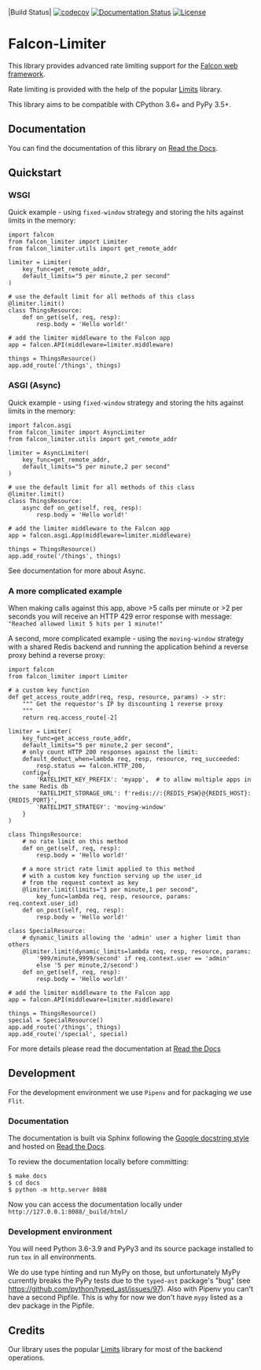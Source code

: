 |Build Status|
[![codecov](https://codecov.io/gh/zoltan-fedor/falcon-limiter/branch/main/graph/badge.svg)](https://codecov.io/gh/zoltan-fedor/falcon-limiter)
[![Documentation Status](https://readthedocs.org/projects/falcon-limiter/badge/?version=latest)](https://falcon-limiter.readthedocs.io/en/latest/?badge=latest)
[![License](https://img.shields.io/badge/license-MIT-green.svg)](https://github.com/zoltan-fedor/falcon-limiter)

# Falcon-Limiter

This library provides advanced rate limiting support for the [Falcon web framework](https://github.com/falconry/falcon).

Rate limiting is provided with the help of the popular [Limits](https://github.com/alisaifee/limits) library.

This library aims to be compatible with CPython 3.6+ and PyPy 3.5+.


## Documentation

You can find the documentation of this library on [Read the Docs](https://falcon-limiter.readthedocs.io/).


## Quickstart


### WSGI

Quick example - using `fixed-window` strategy and storing the hits against limits in the memory:
```
import falcon
from falcon_limiter import Limiter
from falcon_limiter.utils import get_remote_addr

limiter = Limiter(
    key_func=get_remote_addr,
    default_limits="5 per minute,2 per second"
)

# use the default limit for all methods of this class
@limiter.limit()
class ThingsResource:
    def on_get(self, req, resp):
        resp.body = 'Hello world!'

# add the limiter middleware to the Falcon app
app = falcon.API(middleware=limiter.middleware)

things = ThingsResource()
app.add_route('/things', things)
```

### ASGI (Async)

Quick example - using `fixed-window` strategy and storing the hits against limits in the memory:
```
import falcon.asgi
from falcon_limiter import AsyncLimiter
from falcon_limiter.utils import get_remote_addr

limiter = AsyncLimiter(
    key_func=get_remote_addr,
    default_limits="5 per minute,2 per second"
)

# use the default limit for all methods of this class
@limiter.limit()
class ThingsResource:
    async def on_get(self, req, resp):
        resp.body = 'Hello world!'

# add the limiter middleware to the Falcon app
app = falcon.asgi.App(middleware=limiter.middleware)

things = ThingsResource()
app.add_route('/things', things)
```

See documentation for more about Async.

### A more complicated example

When making calls against this app, above >5 calls per minute or >2 per seconds you will receive
an HTTP 429 error response with message: `"Reached allowed limit 5 hits per 1 minute!"`

A second, more complicated example - using the `moving-window` strategy with a shared Redis backend
and running the application behind a reverse proxy behind a reverse proxy:
```
import falcon
from falcon_limiter import Limiter

# a custom key function
def get_access_route_addr(req, resp, resource, params) -> str:
    """ Get the requestor's IP by discounting 1 reverse proxy
    """
    return req.access_route[-2]

limiter = Limiter(
    key_func=get_access_route_addr,
    default_limits="5 per minute,2 per second",
    # only count HTTP 200 responses against the limit:
    default_deduct_when=lambda req, resp, resource, req_succeeded:
        resp.status == falcon.HTTP_200,
    config={
        'RATELIMIT_KEY_PREFIX': 'myapp',  # to allow multiple apps in the same Redis db
        'RATELIMIT_STORAGE_URL': f'redis://:{REDIS_PSW}@{REDIS_HOST}:{REDIS_PORT}',
        'RATELIMIT_STRATEGY': 'moving-window'
    }
)

class ThingsResource:
    # no rate limit on this method
    def on_get(self, req, resp):
        resp.body = 'Hello world!'

    # a more strict rate limit applied to this method
    # with a custom key function serving up the user_id
    # from the request context as key
    @limiter.limit(limits="3 per minute,1 per second",
        key_func=lambda req, resp, resource, params: req.context.user_id)
    def on_post(self, req, resp):
        resp.body = 'Hello world!'

class SpecialResource:
    # dynamic_limits allowing the 'admin' user a higher limit than others
    @limiter.limit(dynamic_limits=lambda req, resp, resource, params:
        '999/minute,9999/second' if req.context.user == 'admin'
        else '5 per minute,2/second')
    def on_get(self, req, resp):
        resp.body = 'Hello world!'

# add the limiter middleware to the Falcon app
app = falcon.API(middleware=limiter.middleware)

things = ThingsResource()
special = SpecialResource()
app.add_route('/things', things)
app.add_route('/special', special)
```

For more details please read the documentation at [Read the Docs](https://falcon-limiter.readthedocs.io/en/latest/)

## Development

For the development environment we use `Pipenv` and for packaging we use `Flit`.

### Documentation

The documentation is built via Sphinx following the 
[Google docstring style](https://www.sphinx-doc.org/en/master/usage/extensions/example_google.html#example-google) 
and hosted on [Read the Docs](https://falcon-limiter.readthedocs.io/en/latest/).

To review the documentation locally before committing:
```
$ make docs
$ cd docs
$ python -m http.server 8088
```

Now you can access the documentation locally under `http://127.0.0.1:8088/_build/html/`

### Development environment

You will need Python 3.6-3.9 and PyPy3 and its source package installed to run
`tox` in all environments.

We do use type hinting and run MyPy on those, but unfortunately MyPy currently breaks
the PyPy tests due to the `typed-ast` package's "bug" (see
https://github.com/python/typed_ast/issues/97). Also with Pipenv you can't 
have a second Pipfile. This is why for now we don't have `mypy` listed as a dev package
in the Pipfile.

## Credits

Our library uses the popular [Limits](https://github.com/alisaifee/limits) library
for most of the backend operations.
